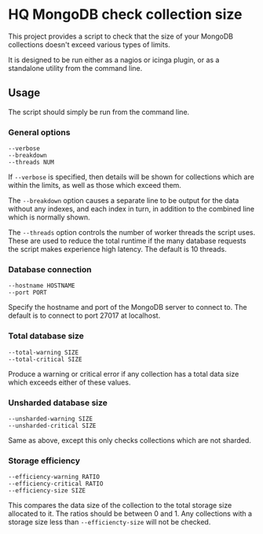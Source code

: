# HQ MongoDB check collection size

This project provides a script to check that the size of your MongoDB
collections doesn't exceed various types of limits.

It is designed to be run either as a nagios or icinga plugin, or as a standalone
utility from the command line.

## Usage

The script should simply be run from the command line.

### General options

    --verbose
    --breakdown
    --threads NUM

If `--verbose` is specified, then details will be shown for collections which
are within the limits, as well as those which exceed them.

The `--breakdown` option causes a separate line to be output for the data
without any indexes, and each index in turn, in addition to the combined line
which is normally shown.

The `--threads` option controls the number of worker threads the script uses.
These are used to reduce the total runtime if the many database requests the
script makes experience high latency. The default is 10 threads.

### Database connection

    --hostname HOSTNAME
    --port PORT

Specify the hostname and port of the MongoDB server to connect to. The default
is to connect to port 27017 at localhost.

### Total database size

    --total-warning SIZE
    --total-critical SIZE

Produce a warning or critical error if any collection has a total data size
which exceeds either of these values.

### Unsharded database size

    --unsharded-warning SIZE
    --unsharded-critical SIZE

Same as above, except this only checks collections which are not sharded.

### Storage efficiency

    --efficiency-warning RATIO
    --efficiency-critical RATIO
    --efficiency-size SIZE

This compares the data size of the collection to the total storage size
allocated to it. The ratios should be between 0 and 1. Any collections with
a storage size less than `--efficiencty-size` will not be checked.
